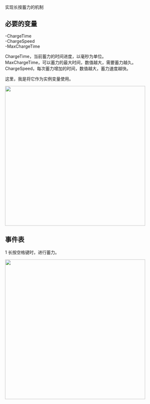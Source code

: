 实现长按蓄力的机制

## 必要的变量

-ChargeTime  
-ChargeSpeed  
-MaxChargeTime  

ChargeTime，当前蓄力的时间进度，以毫秒为单位。  
MaxChargeTime，可以蓄力的最大时间，数值越大，需要蓄力越久。  
ChargeSpeed，每次蓄力增加的时间，数值越大，蓄力速度越快。  
  
这里，我是将它作为实例变量使用。    

<img width="460" src="https://user-images.githubusercontent.com/45864744/152938917-5abeb2f8-2077-4668-b0cc-bfd04d5cbc1d.png">
  
## 事件表

1 长按空格键时，进行蓄力。

<img width="460" src="https://user-images.githubusercontent.com/45864744/152938988-1993d3cd-2735-46b7-838d-dfaae6f18807.png">
